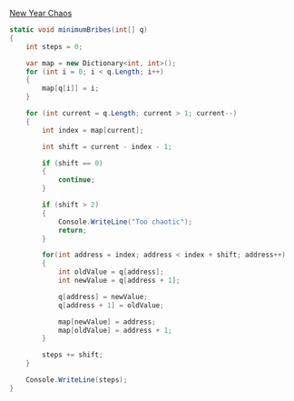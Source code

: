 [New Year Chaos](https://www.hackerrank.com/challenges/new-year-chaos/problem?h_l=interview&playlist_slugs%5B%5D=interview-preparation-kit&playlist_slugs%5B%5D=arrays)

```csharp
static void minimumBribes(int[] q)
{
    int steps = 0;

    var map = new Dictionary<int, int>();
    for (int i = 0; i < q.Length; i++)
    {
        map[q[i]] = i;
    }

    for (int current = q.Length; current > 1; current--)
    {
        int index = map[current];

        int shift = current - index - 1;

        if (shift == 0)
        {
            continue;
        }

        if (shift > 2)
        {
            Console.WriteLine("Too chaotic");
            return;
        }

        for(int address = index; address < index + shift; address++)
        {
            int oldValue = q[address];
            int newValue = q[address + 1];

            q[address] = newValue;
            q[address + 1] = oldValue;

            map[newValue] = address;
            map[oldValue] = address + 1;
        }

        steps += shift;
    }

    Console.WriteLine(steps);
}
```